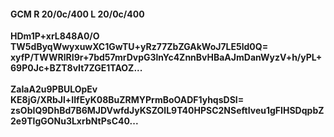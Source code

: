 #### GCM R 20/0c/400 L 20/0c/400
**HDm1P+xrL848A0/O**<br/>**TW5dByqWwyxuwXC1GwTU+yRz77ZbZGAkWoJ7LE5ld0Q=**<br/>**xyfP/TWWRlRI9r+7bd57mrDvpG3lnYc4ZnnBvHBaAJmDanWyzV+h/yPL+69P0Jc+BZT8vIt7ZGE1TAOZ...**<br/><br/>
**ZaIaA2u9PBULOpEv**<br/>**KE8jG/XRbJl+IIfEyK08BuZRMYPrmBoOADF1yhqsDSI=**<br/>**zsObIQ9DhBd7B6MJDVwfdJyKSZOlL9T40HPSC2NSeftIveu1gFIHSDqpbZ2e9TlgGONu3LxrbNtPsC40...**